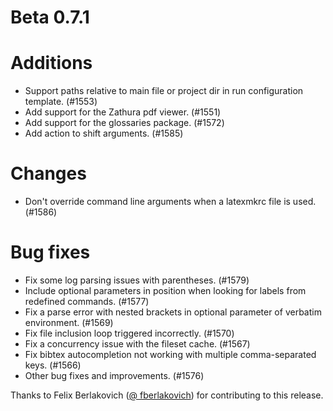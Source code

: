 # Beta 0.7.1

# Additions
* Support paths relative to main file or project dir in run configuration template. (#1553)
* Add support for the Zathura pdf viewer. (#1551)
* Add support for the glossaries package. (#1572)
* Add action to shift arguments. (#1585)

# Changes
* Don't override command line arguments when a latexmkrc file is used. (#1586)

# Bug fixes
* Fix some log parsing issues with parentheses. (#1579)
* Include optional parameters in position when looking for labels from redefined commands. (#1577)
* Fix a parse error with nested brackets in optional parameter of verbatim environment. (#1569)
* Fix file inclusion loop triggered incorrectly. (#1570)
* Fix a concurrency issue with the fileset cache. (#1567)
* Fix bibtex autocompletion not working with multiple comma-separated keys. (#1566)
* Other bug fixes and improvements. (#1576)

Thanks to Felix Berlakovich ([@
fberlakovich](https://github.com/fberlakovich)) for contributing to this release.
